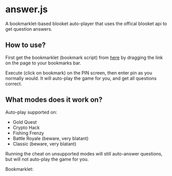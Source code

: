 # answer.js
A bookmarklet-based blooket auto-player that uses the offical blooket api to get question answers.

## How to use?

First get the bookmarklet (bookmark script) from [here](https://mmccall0813.github.io/answer.js/loader.html) by dragging the link on the page to your bookmarks bar. 

Execute (click on bookmark) on the PIN screen, then enter pin as you normally would. It will auto-play the game for you, and get all questions correct.

## What modes does it work on?

Auto-play supported on:

- Gold Quest
- Crypto Hack
- Fishing Frenzy
- Battle Royale (beware, very blatant)
- Classic (beware, very blatant)

Running the cheat on unsupported modes will still auto-answer questions, but will not auto-play the game for you.

Bookmarklet: